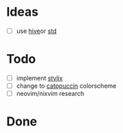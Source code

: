 # Ideas

- [ ] use [hive](https://github.com/divnix/hive)or [std](https://github.com/divnix/std)

# Todo

- [ ] implement [stylix](https://github.com/danth/stylix)
- [ ] change to [catppuccin](https://github.com/catppuccin/catppuccin) colorscheme
- [ ] neovim/nixvim research

# Done
